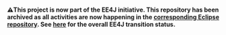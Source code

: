 #### :warning:This project is now part of the EE4J initiative. This repository has been archived as all activities are now happening in the [corresponding Eclipse repository](https://github.com/eclipse-ee4j/jca-api). See [here](https://www.eclipse.org/ee4j/status.php) for the overall EE4J transition status.
